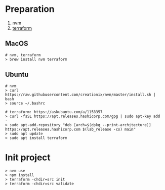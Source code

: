 
# Preparation

1. [nvm](https://github.com/nvm-sh/nvm)
2. [terraform](https://github.com/hashicorp/terraform)

## MacOS

```shell
# nvm, terraform
> brew install nvm terraform
```

## Ubuntu

```shell
# nvm
> curl https://raw.githubusercontent.com/creationix/nvm/master/install.sh | bash
> source ~/.bashrc

# terraform: https://askubuntu.com/a/1158357
> curl -fsSL https://apt.releases.hashicorp.com/gpg | sudo apt-key add -
> sudo apt-add-repository "deb [arch=$(dpkg --print-architecture)] https://apt.releases.hashicorp.com $(lsb_release -cs) main"
> sudo apt update
> sudo apt install terraform
```

# Init project

```shell
> nvm use
> npm install
> terraform -chdir=src init
> terraform -chdir=src validate
```
